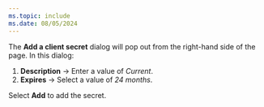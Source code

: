 ```yaml
---
ms.topic: include
ms.date: 08/05/2024
---
```

The **Add a client secret** dialog will pop out from the right-hand side of the page. In this dialog:

1. **Description** &rarr; Enter a value of *Current*.
1. **Expires** &rarr; Select a value of *24 months*.

Select **Add** to add the secret.
